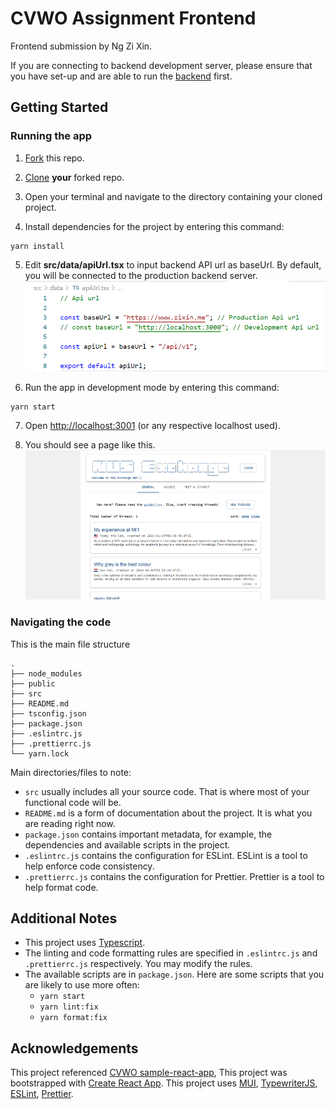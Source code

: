 # CVWO Assignment Frontend

Frontend submission by Ng Zi Xin. 

If you are connecting to backend development server, please ensure that you have set-up and are able to run the [backend](https://github.com/NgZiXin/CVWO-Backend) first.

## Getting Started

### Running the app

1. [Fork](https://docs.github.com/en/get-started/quickstart/fork-a-repo#forking-a-repository) this repo.

2. [Clone](https://docs.github.com/en/get-started/quickstart/fork-a-repo#cloning-your-forked-repository) **your** forked repo.

3. Open your terminal and navigate to the directory containing your cloned project.

4. Install dependencies for the project by entering this command:
```shell
yarn install
```

5. Edit **src/data/apiUrl.tsx** to input backend API url as baseUrl. By default, you will be connected to the production backend server. 
    ![Api Url](public/images/ApiUrl.png)


6. Run the app in development mode by entering this command:
```shell
yarn start
```

7. Open [http://localhost:3001](http://localhost:3001) (or any respective localhost used).

8. You should see a page like this.
   ![Basic Page](public/images/HomePage.png)

### Navigating the code

This is the main file structure

```
.
├── node_modules
├── public
├── src
├── README.md
├── tsconfig.json
├── package.json
├── .eslintrc.js
├── .prettierrc.js
└── yarn.lock
```

Main directories/files to note:

-   `src` usually includes all your source code. That is where most of your functional code will be.
-   `README.md` is a form of documentation about the project. It is what you are reading right now.
-   `package.json` contains important metadata, for example, the dependencies and available scripts in the project.
-   `.eslintrc.js` contains the configuration for ESLint. ESLint is a tool to help enforce code consistency.
-   `.prettierrc.js` contains the configuration for Prettier. Prettier is a tool to help format code.

## Additional Notes

-   This project uses [Typescript](https://www.typescriptlang.org/).
-   The linting and code formatting rules are specified in `.eslintrc.js` and `.prettierrc.js` respectively.
    You may modify the rules.
-   The available scripts are in `package.json`.
    Here are some scripts that you are likely to use more often:
    -   `yarn start`
    -   `yarn lint:fix`
    -   `yarn format:fix`

## Acknowledgements

This project referenced [CVWO sample-react-app](https://github.com/CVWO/sample-react-app),
This project was bootstrapped with [Create React App](https://github.com/facebook/create-react-app).
This project uses [MUI](https://mui.com/),
[TypewriterJS](https://github.com/tameemsafi/typewriterjs#readme),
[ESLint](https://eslint.org/), [Prettier](https://prettier.io/).
